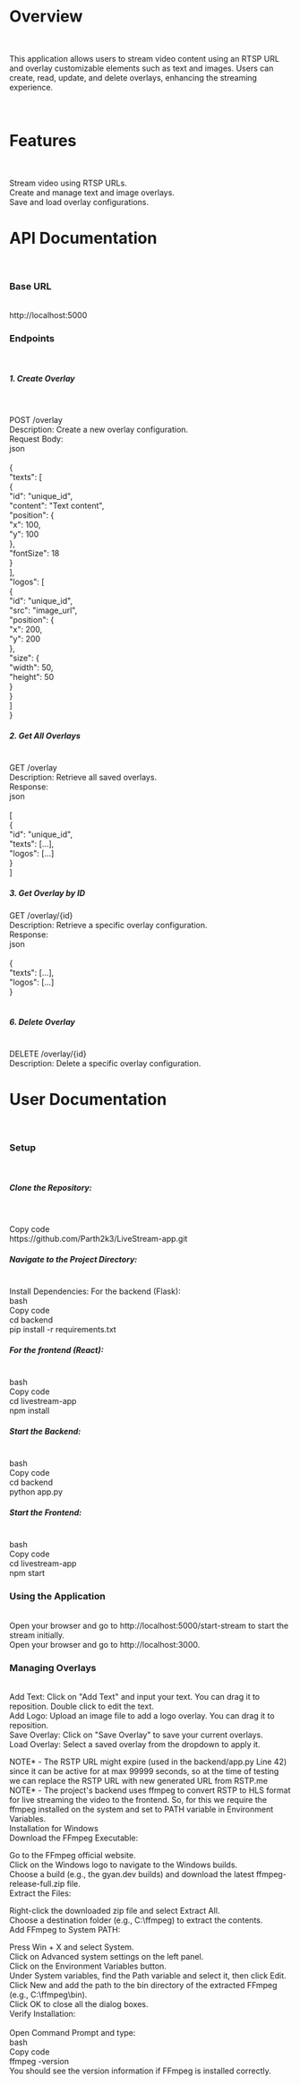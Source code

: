 <h1>Overview</h1><br>
<p>This application allows users to stream video content using an RTSP URL and overlay customizable elements such as text and images. Users can create, read, update, and delete overlays, enhancing the streaming experience.</p><br>
<h1>Features</h1><br>
<p>Stream video using RTSP URLs.<br>
Create and manage text and image overlays.<br>
Save and load overlay configurations.<br></p>

<h1>API Documentation</h1><br>
<h3>Base URL</h3><br>
http://localhost:5000<br>

<h3>Endpoints</h3><br>
<h5>1. Create Overlay</h5>
<br><br>
POST /overlay<br>
Description: Create a new overlay configuration.<br>
Request Body:<br>
json<br>
<br>
{<br>
  "texts": [<br>
      {<br>
      "id": "unique_id",<br>
      "content": "Text content",<br>
      "position": {<br>
        "x": 100,<br>
        "y": 100<br>
      },<br>
      "fontSize": 18<br>
    }<br>
  ],<br>
  "logos": [<br>
    {<br>
      "id": "unique_id",<br>
      "src": "image_url",<br>
      "position": {<br>
        "x": 200,<br>
        "y": 200<br>
      },<br>
      "size": {<br>
        "width": 50,<br>
        "height": 50<br>
      }<br>
    }<br>
  ]<br>
}<br>

<h5>2. Get All Overlays</h5><br>
GET /overlay<br>
Description: Retrieve all saved overlays.<br>
Response:<br>
json<br>
<br>
[<br>
  {<br>
    "id": "unique_id",<br>
    "texts": [...],<br>
    "logos": [...]<br>
  }<br>
]<br>
<h5>3. Get Overlay by ID</h5>
GET /overlay/{id}<br>
Description: Retrieve a specific overlay configuration.<br>
Response:<br>
json<br>
<br>
{<br>
  "texts": [...],<br>
  "logos": [...]<br>
}<br>
<br>
<h5>6. Delete Overlay</h5><br>
DELETE /overlay/{id}<br>
Description: Delete a specific overlay configuration.<br>

<h1>User Documentation</h1><br>
<h3>Setup</h3><br>
<h5>Clone the Repository:</h5><br>
<br>
Copy code<br>
https://github.com/Parth2k3/LiveStream-app.git<br>
<h5>Navigate to the Project Directory:</h5><br>
Install Dependencies: For the backend (Flask):<br>
bash<br>
Copy code<br>
cd backend<br>
pip install -r requirements.txt<br>
<h5>For the frontend (React):</h5><br>
bash<br>
Copy code<br>
cd livestream-app<br>
npm install<br>
<h5>Start the Backend:</h5><br>
bash<br>
Copy code<br>
cd backend<br>
python app.py<br>
<h5>Start the Frontend:</h5><br>
bash<br>
Copy code<br>
cd livestream-app<br>
npm start<br>
<h3>Using the Application</h3><br>
Open your browser and go to http://localhost:5000/start-stream to start the stream initially.<br>
Open your browser and go to http://localhost:3000.<br>
<h3>Managing Overlays</h3><br>
Add Text: Click on "Add Text" and input your text. You can drag it to reposition. Double click to edit the text.<br>
Add Logo: Upload an image file to add a logo overlay. You can drag it to reposition.<br>
Save Overlay: Click on "Save Overlay" to save your current overlays.<br>
Load Overlay: Select a saved overlay from the dropdown to apply it.<br>

NOTE* - The RSTP URL might expire (used in the backend/app.py Line 42) since it can be active for at max 99999 seconds, so at the time of testing we can replace the RSTP URL with new generated URL from RSTP.me<br>
NOTE* - The project's backend uses ffmpeg to convert RSTP to HLS format for live streaming the video to the frontend. So, for this we require the ffmpeg installed on the system and set to PATH variable in Environment Variables.<br>
Installation for Windows<br>
Download the FFmpeg Executable:<br>

Go to the FFmpeg official website.<br>
Click on the Windows logo to navigate to the Windows builds.<br>
Choose a build (e.g., the gyan.dev builds) and download the latest ffmpeg-release-full.zip file.<br>
Extract the Files:<br>

Right-click the downloaded zip file and select Extract All.<br>
Choose a destination folder (e.g., C:\ffmpeg) to extract the contents.<br>
Add FFmpeg to System PATH:<br>

Press Win + X and select System.<br>
Click on Advanced system settings on the left panel.<br>
Click on the Environment Variables button.<br>
Under System variables, find the Path variable and select it, then click Edit.<br>
Click New and add the path to the bin directory of the extracted FFmpeg (e.g., C:\ffmpeg\bin).<br>
Click OK to close all the dialog boxes.<br>
Verify Installation:<br>
<br>
Open Command Prompt and type:<br>
bash<br>
Copy code<br>
ffmpeg -version<br>
You should see the version information if FFmpeg is installed correctly.<br>
